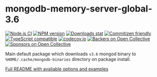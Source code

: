 # mongodb-memory-server-global-3.6

[![Node.js CI](https://github.com/nodkz/mongodb-memory-server/workflows/Node.js%20CI/badge.svg)](https://github.com/nodkz/mongodb-memory-server/actions/workflows/tests.yml?query=workflow%3A%22Node.js+CI%22)
[![NPM version](https://img.shields.io/npm/v/mongodb-memory-server-global-3.6.svg)](https://www.npmjs.com/package/mongodb-memory-server-global-3.6)
[![Downloads stat](https://img.shields.io/npm/dt/mongodb-memory-server-global-3.6.svg)](http://www.npmtrends.com/mongodb-memory-server-global-3.6)
[![Commitizen friendly](https://img.shields.io/badge/commitizen-friendly-brightgreen.svg)](http://commitizen.github.io/cz-cli/)
[![TypeScript compatible](https://img.shields.io/badge/typescript-compatible-brightgreen.svg)](https://www.typescriptlang.org)
[![codecov.io](https://codecov.io/github/nodkz/mongodb-memory-server/coverage.svg?branch=master)](https://codecov.io/github/nodkz/mongodb-memory-server?branch=master)
[![Backers on Open Collective](https://opencollective.com/mongodb-memory-server/backers/badge.svg)](#backers)
[![Sponsors on Open Collective](https://opencollective.com/mongodb-memory-server/sponsors/badge.svg)](#sponsors)

Main default package which downloads `v3.6` mongod binary to `%HOME/.cache/mongodb-binaries` directory on package install.

[Full README with avaliable options and examples](https://github.com/nodkz/mongodb-memory-server)
